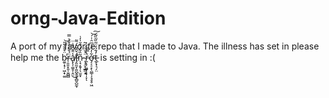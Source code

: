 # orng-Java-Edition
A port of my favorite repo that I made to Java. The illness has set in please help me the b̴̼̱̩̘̜͖̣̟͚̈͒̄̐͂̎̕͝r̴̹͈͈͓͈̹͈̻̻̈́̌͗͑͐̐͐̿a̸̢̨̩͚̥̜̭̤̾̑̂̓̏̇̈͜ḯ̵̡͈̰̞̯̮̺̭̥̞̻̬̺̰̌̂͂͛́͌̕ͅn̷̩̘͙̬̜̖̫̱͓͂̏͋́͒̆̍̒̇ ̴̨̗̤͓̲̳̣̙̈́̆͐͗̇͂̚ṟ̵͕̥̤̪̩̝̟̩̞͗̿̎ͅơ̶̡͔̠͓̖̤͇̹̗̘̥̥͖͋̓̈́̇͆̑̇̇́͝͠t̶̲̙̟͉̗̤̓̈́̒̈̃̏͂̏͂̚ is setting in :(
